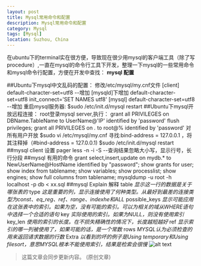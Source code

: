 ```yaml
---
layout: post
title: Mysql常用命令和配置
description: Mysql常用命令和配置
category: Mysql
tags: [Mysql]
location: Suzhou, China
---
```

在ubuntu下的terminal实在很方便，导致现在很少用mysql的客户端工具（除了写procedure）,一直在mysql的命令行工具下开发，整理一下mysql的一些常用命令和mysql命令行配置，方便在开发中查找：
**mysql 配置**

##Ubuntu下mysql中文乱码的配置：
    修改/etc/mysql/my.cnf文件
    [client]
    default-character-set=utf8   --增加
    [mysqld]下增加
    default-character-set=utf8
    init_connect='SET NAMES utf8'
    [mysql]
    default-character-set=utf8  --增加
    重启mysql服务器:
    $sudo /etc/init.d/mysql restart
##Ubuntu下mysql开放远程连接：
    root登录mysql server,执行：
    grant all PRIVILEGES on DBName.TableName to UserName@'IP' identified by 'password' 
    flush privileges;
    grant all PRIVILEGES on *.* to root@% identified by 'password'  对所有用户开放
    $sudo vi /etc/mysql/my.cnf
    寻找:bind-address = 127.0.0.1 ，将其注释掉（#bind-address = 127.0.0.1)
    $sudo /etc/init.d/mysql restart
##mysql client 设置
    pager less -n -i -S   --查询结果忽略大小写，显示行号，长行分段
##mysql 有用的命令
	grant select,insert,update on mydb.* to NewUserName@HostName identified by "password";
	show grants for user;
	show index from tablename;
	show variables;
	show processlist;
	show engines;
	show full columns from tablename;
	mysqldump -u root -h localhost -p db < xx.sql
##mysql Explain 解释
	table  *显示这一行的数据是关于哪张表的*
	type  *这是重要的列，显示连接使用了何种类型。从最好到最差的连接类型为const、eq_reg、ref、range、indexhe和ALL*
	possible_keys *显示可能应用在这张表中的索引。如果为空，没有可能的索引。可以为相关的域从WHERE语句中选择一个合适的语句*
	key *实际使用的索引。如果为NULL，则没有使用索引*
	key_len *使用的索引的长度。在不损失精确性的情况下，长度越短越好*
	ref *显示索引的哪一列被使用了，如果可能的话，是一个常数*
	rows *MYSQL认为必须检查的用来返回请求数据的行数*
	Extra *以看到的坏的例子是Using temporary和Using filesort，意思MYSQL根本不能使用索引，结果是检索会很慢*
![alt text][1]
>这篇文章会同步更新内容。 (原创文章)

  [1]: http://cms.everyday-cn.com/system/pictures/922/large_mysql_explain.png?1319608766 "mysql_explain"
